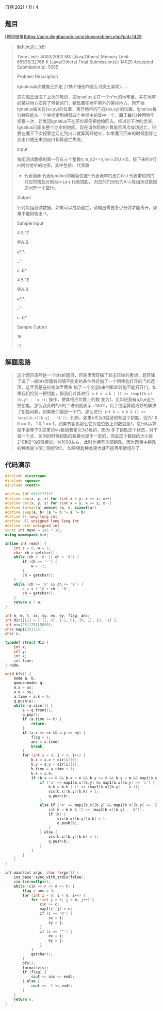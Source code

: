 日期 2021 / 11 / 4
## 题目
[题目链接]<https://acm.dingbacode.com/showproblem.php?pid=1429>

> 胜利大逃亡(续)
>
>Time Limit: 4000/2000 MS (Java/Others)    Memory Limit: 65536/32768 K (Java/Others)
Total Submission(s): 14029    Accepted Submission(s): 5055
>
>
>Problem Description
>
>Ignatius再次被魔王抓走了(搞不懂他咋这么讨魔王喜欢)……
>
>这次魔王汲取了上次的教训，把Ignatius关在一个n*m的地牢里，并在地牢的某些地方安装了带锁的门，钥匙藏在地牢另外的某些地方。刚开始Ignatius被关在(sx,sy)的位置，离开地牢的门在(ex,ey)的位置。Ignatius每分钟只能从一个坐标走到相邻四个坐标中的其中一个。魔王每t分钟回地牢视察一次，若发现Ignatius不在原位置便把他拎回去。经过若干次的尝试，Ignatius已画出整个地牢的地图。现在请你帮他计算能否再次成功逃亡。只要在魔王下次视察之前走到出口就算离开地牢，如果魔王回来的时候刚好走到出口或还未到出口都算逃亡失败。
> 
>
>Input
>
>每组测试数据的第一行有三个整数n,m,t(2<=n,m<=20,t>0)。接下来的n行m列为地牢的地图，其中包括: . 代表路
>* 代表墙@ 代表Ignatius的起始位置^ 代表地牢的出口A-J 代表带锁的门,对应的钥匙分别为a-j,a-j 代表钥匙，
>对应的门分别为A-J,每组测试数据之间有一个空行。
> 
>
> Output
> 
>针对每组测试数据，如果可以成功逃亡，请输出需要多少分钟才能离开，如果不能则输出-1。
> 
>
> Sample Input
> 
> 4 5 17
> 
> @A.B.
> 
> a*.*.
> 
> *..*^
> 
> c..b*
> 
> 
> 4 5 16
> 
> @A.B.
> 
> a*.*.
> 
> *..*^
> 
> c..b*
> 
>
>
> Sample Output
> 
> 16
> 
> -1

## 解题思路
> 这个题目虽然是一个bfs的题目，但是里面穿插了状态压缩的思想，题目除了说了一般bfs里面有的墙不能走的条件外还加了一个用钥匙打开的门的选项，这里我是在结构体里面多
> 加了一个变量k来判断此时能不能打开门，如果我们捡到一把钥匙，那我们对其进行``` b.k = b.k | (1 << (map1[b.x][b.y] - 'a'));``` 操作，使其相应位数上的数
> 变为1，比如说我有a,b,e这三把钥匙，那么我此时的k的二进制就表示...10011，用了位运算就巧妙的解决了钥匙问题，如果我们碰到一个门，那么进行``` int k = b.k & (1 << (map1[b.x][b.y] - 'A'));``` 判断，如果k不为0就证明有这个钥匙，因为1 & 0 == 0， 1 & 1 == 1，如果有钥匙那么它对应位数上的数就是1，进行&运算就不会等于0.这里的vis数组我定义为3维的，因为
> 多了钥匙这个状态，对于每一个点，访问的时候钥匙的数量也是不一定的，而且这个数组的大小是2^0到2^9的值相加，为1000左右，此时为拥有全部钥匙。因为题目中钥匙的种类是'a'到’j'刚好9位，
> 如果钥匙种类更大就不能再用数组存了.

## 代码演示
```cpp
#include <iostream>
#include <queue>
#include <cmath>

#define INF 0x7fffffff
#define rep(x, y, z) for (int x = y; x <= z; x++)
#define dec(x, y, z) for (int x = y; x >= z; x--)
#define format(a) memset (a, 0, sizeof(a))
#define swap(a, b) (a ^= b ^= a ^= b)
#define ll long long int
#define ull unsigned long long int 
#define uint unsigned int
const int maxn = 1e6 + 10;
using namespace std;

inline int read() {
	int s = 0, w = 1;
	char ch = getchar();
	while (ch < '0' || ch > '9') {
		if (ch == '-') {
			w = -1;
		}
		ch = getchar();
	}
	while (ch >= '0' && ch <= '9') {
		s = s * 10 + ch - '0';
		ch = getchar();
	}
	return s * w;
}

int n, m, t, sx, sy, ex, ey, flag, ans;
int dir[][2] = { {1, 0}, {-1, 0}, {0, 1}, {0, -1} };
int vis[25][25][5000];
char map1[25][25];
char c;

typedef struct Mix {
	int x;
	int y;
	int k;
	int time;
} node;

void bfs() {
	node a, b;
	queue<node> q;
	a.x = sx;
	a.y = sy;
	a.time = a.k = 0;
	q.push(a);
	while (q.size()) {
		a = q.front();
		q.pop();
		if (a.time >= t) {
			return;
		}
		if (a.x == ex && a.y == ey) {
			flag = 1;
			ans = a.time;
			break;
		}
		for (int i = 0; i < 4; i++) {
			b.x = a.x + dir[i][0];
			b.y = a.y + dir[i][1];
			b.time = a.time + 1;
			b.k = a.k;
			if (b.x >= 0 && b.x < n && b.y >= 0 && b.y < m && map1[b.x][b.y] != '*' && !vis[b.x][b.y][b.k]) {
				if ('a' <= map1[b.x][b.y] && map1[b.x][b.y] <= 'z') {
					b.k = b.k | (1 << (map1[b.x][b.y] - 'a'));
					vis[b.x][b.y][b.k] = 1;
					q.push(b);
				}
				else if ('A' <= map1[b.x][b.y] && map1[b.x][b.y] <= 'Z') {
					int k = b.k & (1 << (map1[b.x][b.y] - 'A'));
					if (k) {
						vis[b.x][b.y][b.k] = 1;
						q.push(b);
					}
				} else {
					vis[b.x][b.y][b.k] = 1;
					q.push(b);
				}
			}
		}
	}
}

int main(int argc, char *argv[]) {
	ios_base::sync_with_stdio(false);
	cin.tie(nullptr);
	while (cin >> n >> m >> t) {
		flag = ans = 0;
		for (int i = 0; i < n; i++) {
			for (int j = 0; j < m; j++) {
				cin >> c;
				map1[i][j] = c;
				if (c == '@') {
					sx = i;
					sy = j;
				}
				if (c == '^') {
					ex = i;
					ey = j;
				}
			}
			getchar();
		}
		bfs();
		format(vis);
		if (flag) {
			cout << ans << endl;
		} else {
			cout << -1 << endl;
		}
	}
	return 0;
}
```

